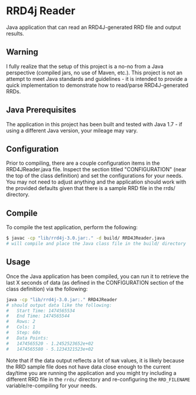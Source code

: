# RRD4j Reader

Java application that can read an RRD4J-generated RRD file and output results.

## Warning

I fully realize that the setup of this project is a no-no from a Java perspective (compiled jars,
no use of Maven, etc.). This project is not an attempt to meet Java standards and guidelines - it is
intended to provide a quick implementation to demonstrate how to read/parse RRD4J-generated RRDs.

## Java Prerequisites

The application in this project has been built and tested with Java 1.7 - if using a different Java
version, your mileage may vary.

## Configuration

Prior to compiling, there are a couple configuration items in the RRD4JReader.java file. Inspect the
section titled "CONFIGURATION" (near the top of the class definition) and set the configurations for
your needs. You may not need to adjust anything and the application should work with the provided
defaults given that there is a sample RRD file in the rrds/ directory.

## Compile

To compile the test application, perform the following:

```bash
$ javac -cp "lib/rrd4j-3.0.jar:." -d build/ RRD4JReader.java
# will compile and place the Java class file in the build/ directory
```

## Usage

Once the Java application has been compiled, you can run it to retrieve the last X seconds of data
(as defined in the CONFIGURATION section of the class definition) via the following:

```bash
java -cp "lib/rrd4j-3.0.jar:." RRD4JReader
# should output data like the following:
#   Start Time: 1474565534
#   End Time: 1474565544
#   Rows: 2
#   Cols: 1
#   Step: 60s
#   Data Points:
#   1474565520 - 1.2452523652e+02
#   1474565580 - 5.1234321523e+02
```

Note that if the data output reflects a lot of `NaN` values, it is likely because the RRD sample
file does not have data close enough to the current day/time you are running the application and
you might try including a different RRD file in the `rrds/` directory and re-configuring the
`RRD_FILENAME` variable/re-compiling for your needs.

